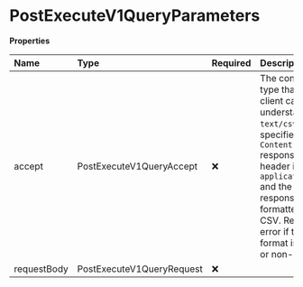 # PostExecuteV1QueryParameters

**Properties**

| Name        | Type                      | Required | Description                                                                                                                                                                                                                       |
| :---------- | :------------------------ | :------- | :-------------------------------------------------------------------------------------------------------------------------------------------------------------------------------------------------------------------------------- |
| accept      | PostExecuteV1QueryAccept  | ❌       | The content type that the client can understand. If `text/csv` is specified, the `Content-type` response header is `application/csv` and the response is formatted as CSV. Returns an error if the format is invalid or non-UTF8. |
| requestBody | PostExecuteV1QueryRequest | ❌       |                                                                                                                                                                                                                                   |

<!-- This file was generated by liblab | https://liblab.com/ -->
